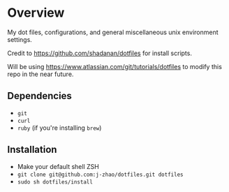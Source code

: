 # Overview

My dot files, configurations, and general miscellaneous unix environment settings.

Credit to https://github.com/shadanan/dotfiles for install scripts.

Will be using https://www.atlassian.com/git/tutorials/dotfiles to modify this repo in the near future.

## Dependencies

- `git`
- `curl`
- `ruby` (if you're installing `brew`)

## Installation

- Make your default shell ZSH
- `git clone git@github.com:j-zhao/dotfiles.git dotfiles`
- `sudo sh dotfiles/install`

